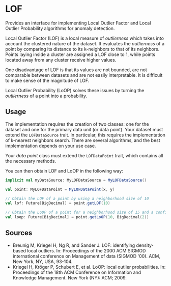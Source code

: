 # LOF

Provides an interface for implementing Local Outlier Factor and Local Outlier Probability algorithms for anomaly detection.

Local Outlier Factor (LOF) is a local measure of *outlierness* which takes into account the clustered nature of the dataset.
It evaluates the *outlierness* of a point by comparing its distance to its k-neighbors to that of its neighbors. Points laying inside a cluster are assigned a LOF close to 1, while points located away from any cluster receive higher values.

One disadvantage of LOF is that its values are not bounded, are not comparable between datasets and are not easily interpretable. It is difficult to make sense of the magnitude of LOF.

Local Outlier Probability (LoOP) solves these issues by turning the *outlierness* of a point into a probability.

## Usage

The implementation requires the creation of two classes: one for the dataset and one for the primary data unit (or data point).
Your dataset must extend the `LOFDataSource` trait. In particular, this requires the implementation of k-nearest neighbors search. There are several algorithms, and the best implementation depends on your use case.

Your *data point* class must extend the `LOFDataPoint` trait, which contains all the necessary methods.

You can then obtain LOF and LoOP in the following way:

```scala
implicit val myDataSource: MyLOFDataSource = MyLOFDataSource()

val point: MyLOFDataPoint = MyLOFDataPoint(x, y)

// Obtain the LOF of a point by using a neighborhood size of 10
val lof: Future[BigDecimal] = point.getLOF(10)

// Obtain the LoOP of a point for a neighborhood size of 15 and a confidence level of roughly 95% (lambda = 2)
val loop: Future[BigDecimal] = point.getLoOP(10, BigDecimal(2))
```

## Sources

- Breunig M, Kriegel H, Ng R, and Sander J. LOF: identifying density-based local outliers. In: Proceedings of the 2000 ACM SIGMOD international conference on Management of data (SIGMOD '00). ACM, New York, NY, USA, 93-104.
- Kriegel H, Kröger P, Schubert E, et al. LoOP: local outlier probabilities. In: Proceedings of the 18th ACM Conference on Information and Knowledge Management. New York (NY): ACM; 2009.


